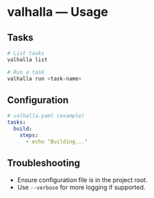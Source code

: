 # valhalla — Usage

## Tasks

```bash
# List tasks
valhalla list

# Run a task
valhalla run <task-name>
```

## Configuration

```yaml
# valhalla.yaml (example)
tasks:
  build:
    steps:
      - echo "Building..."
```

## Troubleshooting

- Ensure configuration file is in the project root.
- Use `--verbose` for more logging if supported.
